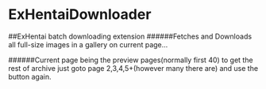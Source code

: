 ExHentaiDownloader
=========================
##ExHentai batch downloading extension
######Fetches and Downloads all full-size images in a gallery on current page...

######Current page being the preview pages(normally first 40) to get the rest of archive just goto page 2,3,4,5+(however many there are) and use the button again.
